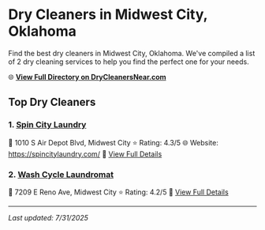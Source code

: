 # Dry Cleaners in Midwest City, Oklahoma

Find the best dry cleaners in Midwest City, Oklahoma. We've compiled a list of 2 dry cleaning services to help you find the perfect one for your needs.

🌐 **[View Full Directory on DryCleanersNear.com](https://drycleanersnear.com/city/US/Oklahoma/Midwest%20City)**

## Top Dry Cleaners

### 1. [Spin City Laundry](https://drycleanersnear.com/dryCleaner/687d9f4c7c4eddf67e47eb3e/spin-city-laundry)
📍 1010 S Air Depot Blvd, Midwest City
⭐ Rating: 4.3/5
🌐 Website: https://spincitylaundry.com/
🔗 [View Full Details](https://drycleanersnear.com/dryCleaner/687d9f4c7c4eddf67e47eb3e/spin-city-laundry)

### 2. [Wash Cycle Laundromat](https://drycleanersnear.com/dryCleaner/687d9f8a7c4eddf67e47ed3f/wash-cycle-laundromat)
📍 7209 E Reno Ave, Midwest City
⭐ Rating: 4.2/5
🔗 [View Full Details](https://drycleanersnear.com/dryCleaner/687d9f8a7c4eddf67e47ed3f/wash-cycle-laundromat)


---

*Last updated: 7/31/2025*
